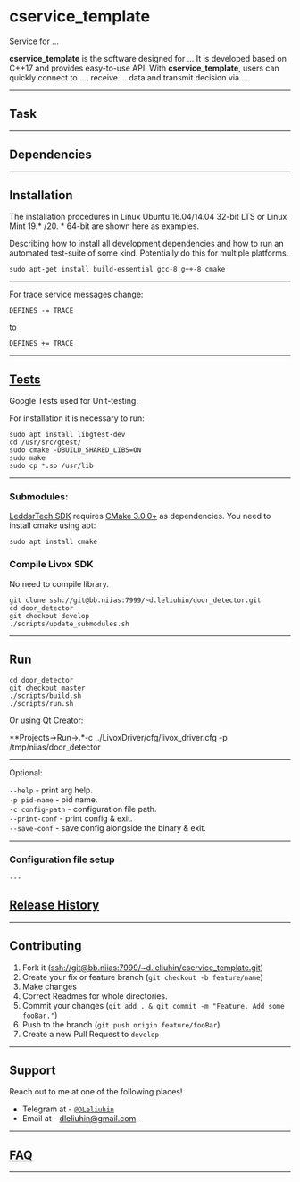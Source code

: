 # cservice_template
Service for ...

**cservice_template** is the software designed for ... It is developed based on C++17 and provides easy-to-use API. With **cservice_template**, users can quickly connect to ..., receive ... data and transmit decision via ....

---

## Task


---

## Dependencies


---

## Installation

The installation procedures in Linux Ubuntu 16.04/14.04 32-bit LTS or Linux Mint 19.* /20. * 64-bit are shown here as examples.

Describing how to install all development dependencies and how to run an automated test-suite of some kind. Potentially do this for multiple platforms.

```sudo apt-get install build-essential gcc-8 g++-8 cmake```

---

For trace service messages change:<br/>
```
DEFINES -= TRACE
```
to
```
DEFINES += TRACE
```

---

## [Tests](./test/TEST.md)

Google Tests used for Unit-testing.<br />

For installation it is necessary to run:<br />

```
sudo apt install libgtest-dev
cd /usr/src/gtest/
sudo cmake -DBUILD_SHARED_LIBS=ON
sudo make
sudo cp *.so /usr/lib
```

---

### Submodules:

[LeddarTech SDK](https://github.com/dleliuhin/LeddarSDK) requires [CMake 3.0.0+](https://cmake.org/) as dependencies. You need to install cmake using apt:
```
sudo apt install cmake
```

### Compile Livox SDK

No need to compile library.

```
git clone ssh://git@bb.niias:7999/~d.leliuhin/door_detector.git
cd door_detector
git checkout develop
./scripts/update_submodules.sh
```
---

## Run


```
cd door_detector
git checkout master
./scripts/build.sh
./scripts/run.sh
```

Or using Qt Creator:

**Projects->Run->.*-c ../LivoxDriver/cfg/livox_driver.cfg -p /tmp/niias/door_detector

---

Optional:<br />

```--help``` - print arg help.<br />
```-p pid-name``` - pid name.<br />
```-c config-path``` - configuration file path.<br />
```--print-conf``` - print config & exit.<br />
```--save-conf``` - save config alongside the binary & exit.<br />

---

### Configuration file setup

    ---

## [Release History](dox/HISTORY.md)

---

## Contributing

1. Fork it (<ssh://git@bb.niias:7999/~d.leliuhin/cservice_template.git>)
2. Create your fix or feature branch (`git checkout -b feature/name`)
3. Make changes
4. Correct Readmes for whole directories.
3. Commit your changes (`git add . & git commit -m "Feature. Add some fooBar."`)
4. Push to the branch (`git push origin feature/fooBar`)
5. Create a new Pull Request to `develop`

---

## Support

Reach out to me at one of the following places!

- Telegram at - <a href="http://https://telegram.org" target="_blank">`@DLeliuhin`</a>
- Email at - dleliuhin@gmail.com.

---

## [FAQ](doc/FAQ.md)

---

